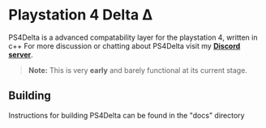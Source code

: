 # Playstation 4 Delta Δ
PS4Delta is a advanced compatability layer for the playstation 4, written in c++ 
For more discussion or chatting about PS4Delta visit my [**Discord server**](https://discord.gg/yVbPkmc).
 > **Note:** This is very **early** and barely functional at its current stage.
## Building
Instructions for building PS4Delta can be found in the "docs" directory
